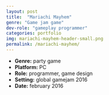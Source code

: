 ```yaml
---
layout: post
title:  "Mariachi Mayhem"
genre: "Game jam game"
dev-role: "gameplay programmer"
categories: portfolio
img: mariachi-mayhem-header-small.png
permalink: /mariachi-mayhem/
---
```

* __Genre:__ party game
* __Platform:__ PC
* __Role:__ programmer, game design
* __Setting:__ global gamejam 2016
* __Date:__ february 2016
